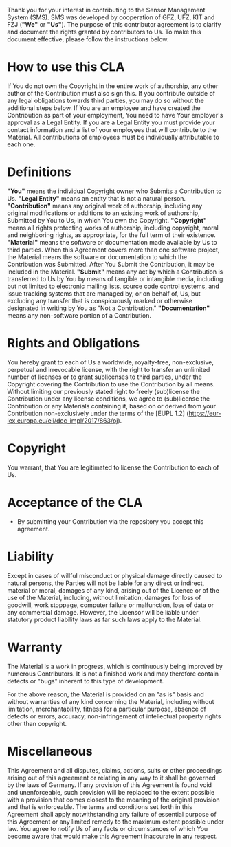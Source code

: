 <!--
SPDX-FileCopyrightText: 2024
- Helmholtz Centre Potsdam - GFZ German Research Centre for Geosciences (GFZ, https://www.gfz-potsdam.de)
- Helmholtz Centre for Environmental Research GmbH - UFZ (UFZ, https://www.ufz.de)
- Forschungszentrum Jülich GmbH (FZJ, https://fz-juelich.de)
- Karlsruhe Institute of Technology (KIT, https://www.kit.edu)

SPDX-License-Identifier: EUPL-1.2
-->
Thank you for your interest in contributing to the Sensor Management System (SMS).
SMS was developed by cooperation of GFZ, UFZ, KIT and FZJ (**"We"** or **"Us"**).
The purpose of this contributor agreement is to clarify and document the rights
granted by contributors to Us.
To make this document effective, please follow the instructions below.

# How to use this CLA

If You do not own the Copyright in the entire work of authorship,
any other author of the Contribution must also sign this.
If you contribute outside of any legal obligations towards third parties,
you may do so without the additional steps below.
If You are an employee and have created the Contribution as part of your employment,
You need to have Your employer's approval as a Legal Entity.
If you are a Legal Entity you must provide your contact information and a
list of your employees that will contribute to the Material.
All contributions of employees must be individually attributable to each one.

# Definitions
**"You"** means the individual Copyright owner who Submits a Contribution to Us.
**"Legal Entity"** means an entity that is not a natural person.
**"Contribution"** means any original work of authorship, including any original
modifications or additions to an existing work of authorship,
Submitted by You to Us, in which You own the Copyright.
**"Copyright"** means all rights protecting works of authorship,
including copyright, moral and neighboring rights,
as appropriate, for the full term of their existence.
**"Material"** means the software or documentation made available by Us
to third parties.
When this Agreement covers more than one software project, the Material means
the software or documentation to which the Contribution was Submitted.
After You Submit the Contribution, it may be included in the Material.
**"Submit"** means any act by which a Contribution is transferred to Us by You
by means of tangible or intangible media, including but not limited to electronic
mailing lists, source code control systems, and issue tracking systems that are
managed by, or on behalf of, Us, but excluding any transfer that is
conspicuously marked or otherwise designated in writing by You as
"Not a Contribution."
**"Documentation"** means any non-software portion of a Contribution.
# Rights and Obligations
You hereby grant to each of Us a worldwide, royalty-free, non-exclusive,
perpetual and irrevocable license, with the right to transfer an unlimited number
of licenses or to grant sublicenses to third parties, under the Copyright
covering the Contribution to use the Contribution by all means.
Without limiting our previously stated right to freely (sub)license the
Contribution under any license conditions, we agree to (sub)license the
Contribution or any Materials containing it, based on or derived from your
Contribution non-exclusively under the terms of the
[EUPL 1.2] (https://eur-lex.europa.eu/eli/dec_impl/2017/863/oj).

# Copyright
You warrant, that You are legitimated to license the Contribution to each of Us.

# Acceptance of the CLA

- By submitting your Contribution via the repository you accept this agreement.

# Liability

Except in cases of willful misconduct or physical damage directly caused to
natural persons, the Parties will not be liable for any direct or indirect,
material or moral, damages of any kind, arising out of the Licence or of the
use of the Material, including, without limitation, damages for loss of
goodwill, work stoppage, computer failure or malfunction, loss of data
or any commercial damage.
However, the Licensor will be liable under statutory product liability laws
as far such laws apply to the Material.

# Warranty
The Material is a work in progress, which is continuously being improved by
numerous Contributors.
It is not a finished work and may therefore contain defects or "bugs" inherent
to this type of development.

For the above reason, the Material is provided on an "as is" basis and
without warranties of any kind concerning the Material, including without
limitation, merchantability, fitness for a particular purpose, absence of
defects or errors, accuracy, non-infringement of intellectual property
rights other than copyright.

# Miscellaneous

This Agreement and all disputes, claims, actions, suits or other proceedings
arising out of this agreement or relating in any way to it shall be governed
by the laws of Germany.
If any provision of this Agreement is found void and unenforceable,
such provision will be replaced to the extent possible with a provision that
comes closest to the meaning of the original provision and that is enforceable.
The terms and conditions set forth in this Agreement shall apply
notwithstanding any failure of essential purpose of this Agreement or any
limited remedy to the maximum extent possible under law.
You agree to notify Us of any facts or circumstances of which You become
aware that would make this Agreement inaccurate in any respect.
